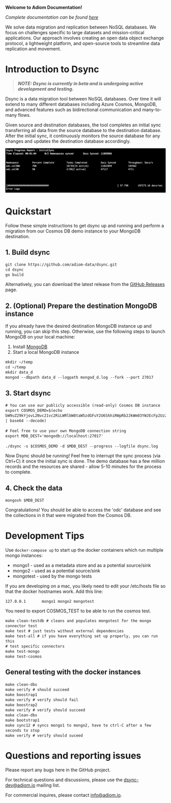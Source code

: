 **Welcome to Adiom Documentation!**

_Complete documentation can be found [here](https://docs.adiom.io)_

We solve data migration and replication between NoSQL databases. We focus on challenges specific to large datasets and mission-critical applications. Our approach involves creating an open data object exchange protocol, a lightweight platform, and open-source tools to streamline data replication and movement.

# Introduction to Dsync
> **_NOTE: Dsync is currently in beta and is undergoing active development and testing._**


Dsync is a data migration tool between NoSQL databases. Over time it will extend to many different databases including Azure Cosmos, MongoDB, and advanced features such as bidirectional communication and many-to-many flows. 

Given source and destination databases, the tool completes an initial sync transferring all data from the source database to the destination database. After the initial sync, it continuously monitors the source database for any changes and updates the destination database accordingly.

![Dsync progress reporting sample](/img/screenshot.png?width=20&raw=true)

# Quickstart
Follow these simple instructions to get dsync up and running and perform a migration from our Cosmos DB demo instance to your MongoDB destination.

## 1. Build dsync
```
git clone https://github.com/adiom-data/dsync.git
cd dsync
go build
```
Alternatively, you can download the latest release from the [GitHub Releases](https://github.com/adiom-data/dsync/releases/latest) page.

## 2. (Optional) Prepare the destination MongoDB instance

If you already have the desired destination MongoDB instance up and running, you can skip this step. Otherwise, use the following steps to launch MongoDB on your local machine:

1) Install [MongoDB](https://www.mongodb.com/docs/manual/administration/install-community/) 
2) Start a local MongoDB instance
```
mkdir ~/temp
cd ~/temp
mkdir data_d
mongod --dbpath data_d --logpath mongod_d.log --fork --port 27017
```

## 3. Start dsync
```
# You can use our publicly accessible (read-only) Cosmos DB instance
export COSMOS_DEMO=$(echo bW9uZ29kYjovL2Nvc21vc2RiLWRlbW8taW5zdGFuY2U6SkhiRWpRb2JkWm03YWJEcFp2UzZrWHpBMDRXNTBJd2V4QmlQYnVJWFQ2TElmNkhsV2V4YWphQzhkd042REJ2YVh6ajBnclFrdkwzY0FDRGJONjdxZWc9PUBjb3Ntb3NkYi1kZW1vLWluc3RhbmNlLm1vbmdvLmNvc21vcy5henVyZS5jb206MTAyNTUvP3NzbD10cnVlJnJlcGxpY2FTZXQ9Z2xvYmFsZGImcmV0cnl3cml0ZXM9ZmFsc2UmbWF4SWRsZVRpbWVNUz0xMjAwMDAmYXBwTmFtZT1AY29zbW9zZGItZGVtby1pbnN0YW5jZUA= | base64 --decode)

# Feel free to use your own MongoDB connection string
export MDB_DEST='mongodb://localhost:27017' 

./dsync -s $COSMOS_DEMO -d $MDB_DEST --progress --logfile dsync.log
```
Now Dsync should be running! Feel free to interrupt the sync process (via Ctrl+C) it once the initial sync is done. The demo database has a few million records and the resources are shared - allow 5-10 minutes for the process to complete.

## 4. Check the data
```
mongosh $MDB_DEST
```
Congratulations! You should be able to access the 'odc' database and see the collections in it that were migrated from the Cosmos DB.

# Development Tips

Use `docker-compose up` to start up the docker containers which run multiple mongo instances:
* mongo1 - used as a metadata store and as a potential source/sink
* mongo2 - used as a potential source/sink
* mongotest - used by the mongo tests

If you are developing on a mac, you likely need to edit your /etc/hosts file so that the docker hostnames work. Add this line:

```
127.0.0.1       mongo1 mongo2 mongotest
```

You need to export COSMOS_TEST to be able to run the cosmos test.

```
make clean-testdb # cleans and populates mongotest for the mongo connector test
make test # just tests without external dependencies
make test-all # if you have everything set up properly, you can run this
# test specific connectors
make test-mongo
make test-cosmos
```

## General testing with the docker instances

```
make clean-dbs
make verify # should succeed
make boostrap1
make verify # verify should fail
make boostrap2
make verify # verify should succeed
make clean-dbs
make bootstrap1
make sync12 # syncs mongo1 to mongo2, have to ctrl-C after a few seconds to stop
make verify # verify should suceed
```


# Questions and reporting issues

Please report any bugs here in the GitHub project.

For technical questions and discussions, please use the dsync-dev@adiom.io mailing list.

For commercial inquires, please contact info@adiom.io.
